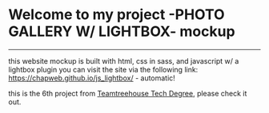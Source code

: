 # Welcome to my project -PHOTO GALLERY W/ LIGHTBOX- mockup 
------------------------------------------------

  this website mockup is built with html, css in sass, and javascript w/ a lightbox plugin
  you can visit the site via the following link:
  https://chapweb.github.io/js_lightbox/ - automatic!

  this is the 6th project from [Teamtreehouse Tech Degree](https://teamtreehouse.com), please check it out.

